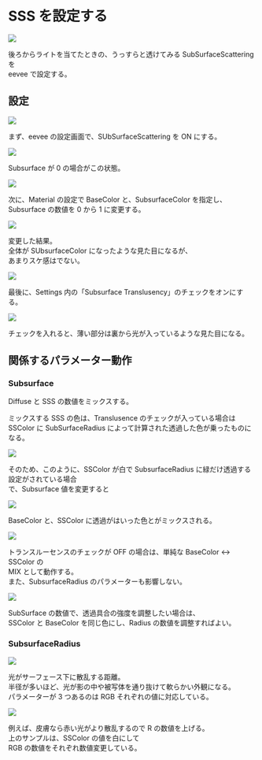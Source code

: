 # SSS を設定する

<!-- SUMMARY:SSS を設定する -->

![](https://gyazo.com/45b045fb3e32a619e40cdc0562f910e8.png)

後ろからライトを当てたときの、うっすらと透けてみる SubSurfaceScattering を  
eevee で設定する。

## 設定

![](https://gyazo.com/7a3007027b51a2cfd4410027caf9baaa.png)

まず、eevee の設定画面で、SUbSurfaceScattering を ON にする。

![](https://gyazo.com/a1e943e560af1ef6f05c6454c7f07f7a.png)

Subsurface が 0 の場合がこの状態。

![](https://gyazo.com/f6fe2c429a338c18683de5768ebbe65e.png)

次に、Material の設定で BaseColor と、SubsurfaceColor を指定し、
Subsurface の数値を 0 から 1 に変更する。

![](https://gyazo.com/103e6d7c8cc73c96de0ee8b64b82a54f.png)

変更した結果。  
全体が SUbsurfaceColor になったような見た目になるが、  
あまりスケ感はでない。

![](https://gyazo.com/1ef1e154cba4c8fe2cc289d6accd8bc3.png)

最後に、Settings 内の「Subsurface Translusency」のチェックをオンにする。

![](https://gyazo.com/4478a4bd7bd211948fb3a954d558bffe.png)

チェックを入れると、薄い部分は裏から光が入っているような見た目になる。

## 関係するパラメーター動作

### Subsurface

Diffuse と SSS の数値をミックスする。

ミックスする SSS の色は、Translusence のチェックが入っている場合は  
SSColor に SubSurfaceRadius によって計算された透過した色が乗ったものになる。

![](https://gyazo.com/4340112fda70097e238d46ebf34f2ec8.png)

そのため、このように、SSColor が白で SubsurfaceRadius に緑だけ透過する設定がされている場合  
で、Subsurface 値を変更すると

![](https://gyazo.com/ccd9afb6b00a1bc776c366c5eccb7e8a.gif)

BaseColor と、SSColor に透過がはいった色とがミックスされる。

![](https://gyazo.com/d3fc6b46f180fb20ba9f18c0bf274a6b.gif)

トランスルーセンスのチェックが OFF の場合は、単純な BaseColor <-> SSColor の  
MIX として動作する。  
また、SubsurfaceRadius のパラメーターも影響しない。

![](https://gyazo.com/64908d84e79a84394101624ead9b0bb4.gif)

SubSurface の数値で、透過具合の強度を調整したい場合は、  
SSColor と BaseColor を同じ色にし、Radius の数値を調整すればよい。

### SubsurfaceRadius

![](https://gyazo.com/6d7beface1fa92895cbbf1de6b495eec.png)

光がサーフェース下に散乱する距離。  
半径が多いほど、光が影の中や被写体を通り抜けて軟らかい外観になる。  
パラメーターが 3 つあるのは RGB それぞれの値に対応している。

![](https://gyazo.com/37688eb0513687200a2772119ba255a2.gif)

例えば、皮膚なら赤い光がより散乱するので R の数値を上げる。  
上のサンプルは、SSColor の値を白にして  
RGB の数値をそれぞれ数値変更している。
